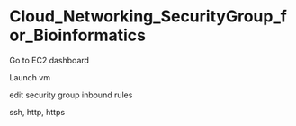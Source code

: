 # Cloud_Networking_SecurityGroup_for_Bioinformatics

Go to EC2 dashboard

Launch vm

edit security group inbound rules

ssh, http, https
